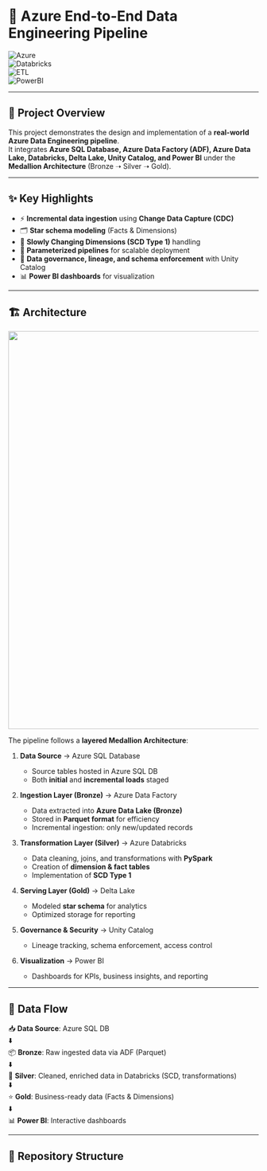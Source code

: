 # 🚀 Azure End-to-End Data Engineering Pipeline  

![Azure](https://img.shields.io/badge/Azure-Data%20Engineering-blue)  
![Databricks](https://img.shields.io/badge/Databricks-Lakehouse-orange)  
![ETL](https://img.shields.io/badge/ETL-Pipeline-green)  
![PowerBI](https://img.shields.io/badge/PowerBI-Dashboard-yellow)  

---

## 📌 Project Overview  
This project demonstrates the design and implementation of a **real-world Azure Data Engineering pipeline**.  
It integrates **Azure SQL Database, Azure Data Factory (ADF), Azure Data Lake, Databricks, Delta Lake, Unity Catalog, and Power BI** under the **Medallion Architecture** (Bronze ➝ Silver ➝ Gold).  

---

## ✨ Key Highlights  
- ⚡ **Incremental data ingestion** using **Change Data Capture (CDC)**  
- 🗂️ **Star schema modeling** (Facts & Dimensions)  
- 🔄 **Slowly Changing Dimensions (SCD Type 1)** handling  
- 🔑 **Parameterized pipelines** for scalable deployment  
- 🔐 **Data governance, lineage, and schema enforcement** with Unity Catalog  
- 📊 **Power BI dashboards** for visualization  

---

## 🏗️ Architecture  

<p align="center">
  <img src="https://raw.githubusercontent.com/tkaushik015/Enterprise-Data-Governance-and-Analytics-Framework/main/architecture.png" width="800"/>
</p>  

The pipeline follows a **layered Medallion Architecture**:  

1. **Data Source** → Azure SQL Database  
   - Source tables hosted in Azure SQL DB  
   - Both **initial** and **incremental loads** staged  

2. **Ingestion Layer (Bronze)** → Azure Data Factory  
   - Data extracted into **Azure Data Lake (Bronze)**  
   - Stored in **Parquet format** for efficiency  
   - Incremental ingestion: only new/updated records  

3. **Transformation Layer (Silver)** → Azure Databricks  
   - Data cleaning, joins, and transformations with **PySpark**  
   - Creation of **dimension & fact tables**  
   - Implementation of **SCD Type 1**  

4. **Serving Layer (Gold)** → Delta Lake  
   - Modeled **star schema** for analytics  
   - Optimized storage for reporting  

5. **Governance & Security** → Unity Catalog  
   - Lineage tracking, schema enforcement, access control  

6. **Visualization** → Power BI  
   - Dashboards for KPIs, business insights, and reporting  

---

## 🔄 Data Flow  

📥 **Data Source**: Azure SQL DB  
⬇️  
📦 **Bronze**: Raw ingested data via ADF (Parquet)  
⬇️  
🧹 **Silver**: Cleaned, enriched data in Databricks (SCD, transformations)  
⬇️  
⭐ **Gold**: Business-ready data (Facts & Dimensions)  
⬇️  
📊 **Power BI**: Interactive dashboards  

---

## 📂 Repository Structure  
